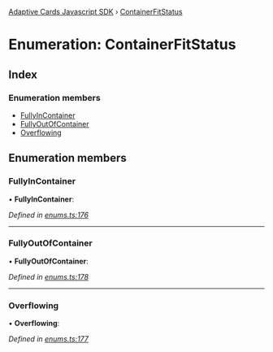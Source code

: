[Adaptive Cards Javascript SDK](../README.md) › [ContainerFitStatus](containerfitstatus.md)

# Enumeration: ContainerFitStatus

## Index

### Enumeration members

* [FullyInContainer](containerfitstatus.md#fullyincontainer)
* [FullyOutOfContainer](containerfitstatus.md#fullyoutofcontainer)
* [Overflowing](containerfitstatus.md#overflowing)

## Enumeration members

###  FullyInContainer

• **FullyInContainer**:

*Defined in [enums.ts:176](https://github.com/microsoft/AdaptiveCards/blob/8588bd5ad/source/nodejs/adaptivecards/src/enums.ts#L176)*

___

###  FullyOutOfContainer

• **FullyOutOfContainer**:

*Defined in [enums.ts:178](https://github.com/microsoft/AdaptiveCards/blob/8588bd5ad/source/nodejs/adaptivecards/src/enums.ts#L178)*

___

###  Overflowing

• **Overflowing**:

*Defined in [enums.ts:177](https://github.com/microsoft/AdaptiveCards/blob/8588bd5ad/source/nodejs/adaptivecards/src/enums.ts#L177)*
